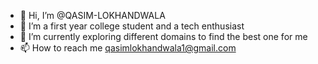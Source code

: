 - 👋 Hi, I’m @QASIM-LOKHANDWALA
- 👀 I’m a first year college student and a tech enthusiast
- 🌱 I’m currently exploring different domains to find the best one for me
- 📫 How to reach me  qasimlokhandwala1@gmail.com

<!---
QASIM-LOKHANDWALA/QASIM-LOKHANDWALA is a ✨ special ✨ repository because its `README.md` (this file) appears on your GitHub profile.
You can click the Preview link to take a look at your changes.
--->
